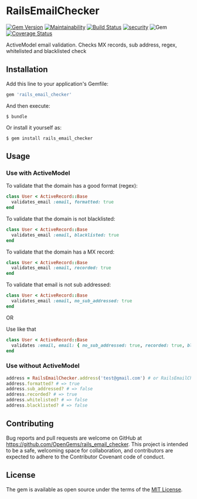 # RailsEmailChecker

[![Gem Version](https://badge.fury.io/rb/rails_email_checker.svg)](https://badge.fury.io/rb/redis_web_manager)
[![Maintainability](https://api.codeclimate.com/v1/badges/eecf90541668432d4d41/maintainability)](https://codeclimate.com/github/OpenGems/rails_email_checker/maintainability)
[![Build Status](https://travis-ci.org/OpenGems/rails_email_checker.svg?branch=master)](https://travis-ci.org/OpenGems/redis_web_manager)
[![security](https://hakiri.io/github/OpenGems/rails_email_checker/master.svg)](https://hakiri.io/github/OpenGems/redis_web_manager/master)
![Gem](https://img.shields.io/gem/dt/rails_email_checker)
[![Coverage Status](https://coveralls.io/repos/github/OpenGems/rails_email_checker/badge.svg?branch=master)](https://coveralls.io/github/OpenGems/rails_email_checker?branch=master)

ActiveModel email validation. Checks MX records, sub address, regex, whitelisted and blacklisted check

## Installation

Add this line to your application's Gemfile:

```ruby
gem 'rails_email_checker'
```

And then execute:

    $ bundle

Or install it yourself as:

    $ gem install rails_email_checker

## Usage

### Use with ActiveModel

To validate that the domain has a good format (regex):
```ruby
class User < ActiveRecord::Base
  validates_email :email, formatted: true
end
```

To validate that the domain is not blacklisted:
```ruby
class User < ActiveRecord::Base
  validates_email :email, blacklisted: true
end
```

To validate that the domain has a MX record:
```ruby
class User < ActiveRecord::Base
  validates_email :email, recorded: true
end
```

To validate that email is not sub addressed:
```ruby
class User < ActiveRecord::Base
  validates_email :email, no_sub_addressed: true
end
```

OR

Use like that
```ruby
class User < ActiveRecord::Base
  validates :email, email: { no_sub_addressed: true, recorded: true, blacklisted: true }
end
```

### Use without ActiveModel
```ruby
address = RailsEmailChecker.address('test@gmail.com') # or RailsEmailChecker::Address.new('test@gmail.com')
address.formatted? # => true
address.sub_addressed? # => false
address.recorded? # => true
address.whitelisted? # => false
address.blacklisted? # => false
```

## Contributing

Bug reports and pull requests are welcome on GitHub at https://github.com/OpenGems/rails_email_checker. This project is intended to be a safe, welcoming space for collaboration, and contributors are expected to adhere to the Contributor Covenant code of conduct.

## License

The gem is available as open source under the terms of the [MIT License](https://opensource.org/licenses/MIT).
